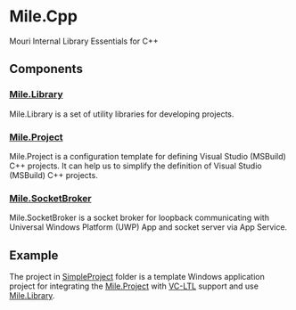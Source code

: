﻿# Mile.Cpp

Mouri Internal Library Essentials for C++

## Components

### [Mile.Library](Mile.Cpp/Mile.Library)

Mile.Library is a set of utility libraries for developing projects.

### [Mile.Project](Mile.Cpp/Mile.Project)

Mile.Project is a configuration template for defining Visual Studio (MSBuild) 
C++ projects. It can help us to simplify the definition of Visual Studio 
(MSBuild) C++ projects.

### [Mile.SocketBroker](Mile.SocketBroker)

Mile.SocketBroker is a socket broker for loopback communicating with Universal 
Windows Platform (UWP) App and socket server via App Service.

## Example

The project in [SimpleProject](SimpleProject) folder is a template Windows 
application project for integrating the [Mile.Project](#MileProject) with 
[VC-LTL](https://github.com/Chuyu-Team/VC-LTL) support and use 
[Mile.Library](#MileLibrary). 
